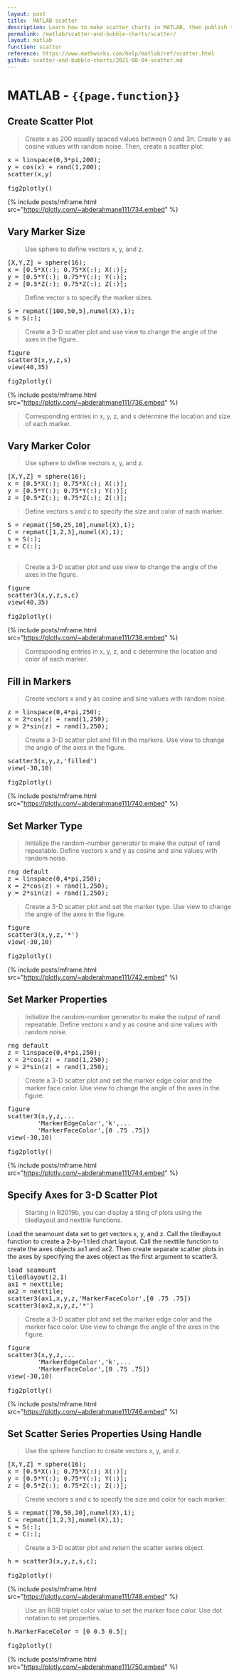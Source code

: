 ```yaml
---
layout: post
title:  MATLAB scatter
description: Learn how to make scatter charts in MATLAB, then publish them to the Web with Plotly.
permalink: /matlab/scatter-and-bubble-charts/scatter/
layout: matlab
function: scatter
reference: https://www.mathworks.com/help/matlab/ref/scatter.html
github: scatter-and-bubble-charts/2021-08-04-scatter.md
---
```


# MATLAB - `{{page.function}}`

<!--------------------- EXAMPLE BREAK ------------------------->
## Create Scatter Plot

> Create x as 200 equally spaced values between 0 and 3π. Create y as cosine values with random noise. Then, create a scatter plot.

<pre class="mcode">
x = linspace(0,3*pi,200);
y = cos(x) + rand(1,200);  
scatter(x,y)

fig2plotly()
</pre>

{% include posts/mframe.html src="https://plotly.com/~abderahmane111/734.embed" %}

## Vary Marker Size

> Use sphere to define vectors x, y, and z.

<pre class="mcode">
[X,Y,Z] = sphere(16);
x = [0.5*X(:); 0.75*X(:); X(:)];
y = [0.5*Y(:); 0.75*Y(:); Y(:)];
z = [0.5*Z(:); 0.75*Z(:); Z(:)];
</pre>

> Define vector s to specify the marker sizes.

<pre class="mcode">
S = repmat([100,50,5],numel(X),1);
s = S(:);
</pre>

> Create a 3-D scatter plot and use view to change the angle of the axes in the figure.

<pre class="mcode">
figure
scatter3(x,y,z,s)
view(40,35)

fig2plotly()
</pre>

{% include posts/mframe.html src="https://plotly.com/~abderahmane111/736.embed" %}

> Corresponding entries in x, y, z, and s determine the location and size of each marker.

## Vary Marker Color

> Use sphere to define vectors x, y, and z.

<pre class="mcode">
[X,Y,Z] = sphere(16);
x = [0.5*X(:); 0.75*X(:); X(:)];
y = [0.5*Y(:); 0.75*Y(:); Y(:)];
z = [0.5*Z(:); 0.75*Z(:); Z(:)];
</pre>

> Define vectors s and c to specify the size and color of each marker.

<pre class="mcode">
S = repmat([50,25,10],numel(X),1);
C = repmat([1,2,3],numel(X),1);
s = S(:);
c = C(:);

</pre>

> Create a 3-D scatter plot and use view to change the angle of the axes in the figure.

<pre class="mcode">
figure
scatter3(x,y,z,s,c)
view(40,35)

fig2plotly()
</pre>

{% include posts/mframe.html src="https://plotly.com/~abderahmane111/738.embed" %}

> Corresponding entries in x, y, z, and c determine the location and color of each marker.

## Fill in Markers

> Create vectors x and y as cosine and sine values with random noise.

<pre class="mcode">
z = linspace(0,4*pi,250);
x = 2*cos(z) + rand(1,250);
y = 2*sin(z) + rand(1,250);
</pre>

> Create a 3-D scatter plot and fill in the markers. Use view to change the angle of the axes in the figure.

<pre class="mcode">
scatter3(x,y,z,'filled')
view(-30,10)

fig2plotly()
</pre>

{% include posts/mframe.html src="https://plotly.com/~abderahmane111/740.embed" %}


## Set Marker Type

> Initialize the random-number generator to make the output of rand repeatable. Define vectors x and y as cosine and sine values with random noise.

<pre class="mcode">
rng default
z = linspace(0,4*pi,250);
x = 2*cos(z) + rand(1,250);
y = 2*sin(z) + rand(1,250);
</pre>

> Create a 3-D scatter plot and set the marker type. Use view to change the angle of the axes in the figure.

<pre class="mcode">
figure
scatter3(x,y,z,'*')
view(-30,10)

fig2plotly()
</pre>

{% include posts/mframe.html src="https://plotly.com/~abderahmane111/742.embed" %}

## Set Marker Properties
> Initialize the random-number generator to make the output of rand repeatable. Define vectors x and y as cosine and sine values with random noise.

<pre class="mcode">
rng default
z = linspace(0,4*pi,250);
x = 2*cos(z) + rand(1,250);
y = 2*sin(z) + rand(1,250);
</pre>

> Create a 3-D scatter plot and set the marker edge color and the marker face color. Use view to change the angle of the axes in the figure.

<pre class="mcode">
figure
scatter3(x,y,z,...
        'MarkerEdgeColor','k',...
        'MarkerFaceColor',[0 .75 .75])
view(-30,10)

fig2plotly()
</pre>

{% include posts/mframe.html src="https://plotly.com/~abderahmane111/744.embed" %}

## Specify Axes for 3-D Scatter Plot
> Starting in R2019b, you can display a tiling of plots using the tiledlayout and nexttile functions.

Load the seamount data set to get vectors x, y, and z. Call the tiledlayout function to create a 2-by-1 tiled chart layout. Call the nexttile function to create the axes objects ax1 and ax2. Then create separate scatter plots in the axes by specifying the axes object as the first argument to scatter3.

<pre class="mcode">
load seamount
tiledlayout(2,1)
ax1 = nexttile;
ax2 = nexttile;
scatter3(ax1,x,y,z,'MarkerFaceColor',[0 .75 .75])
scatter3(ax2,x,y,z,'*')
</pre>

> Create a 3-D scatter plot and set the marker edge color and the marker face color. Use view to change the angle of the axes in the figure.

<pre class="mcode">
figure
scatter3(x,y,z,...
        'MarkerEdgeColor','k',...
        'MarkerFaceColor',[0 .75 .75])
view(-30,10)

fig2plotly()
</pre>

{% include posts/mframe.html src="https://plotly.com/~abderahmane111/746.embed" %}

## Set Scatter Series Properties Using Handle
> Use the sphere function to create vectors x, y, and z.

<pre class="mcode">
[X,Y,Z] = sphere(16);
x = [0.5*X(:); 0.75*X(:); X(:)];
y = [0.5*Y(:); 0.75*Y(:); Y(:)];
z = [0.5*Z(:); 0.75*Z(:); Z(:)];
</pre>

> Create vectors s and c to specify the size and color for each marker.

<pre class="mcode">
S = repmat([70,50,20],numel(X),1);
C = repmat([1,2,3],numel(X),1);
s = S(:);
c = C(:);
</pre>

> Create a 3-D scatter plot and return the scatter series object.

<pre class="mcode">
h = scatter3(x,y,z,s,c);

fig2plotly()
</pre>

{% include posts/mframe.html src="https://plotly.com/~abderahmane111/748.embed" %}

> Use an RGB triplet color value to set the marker face color. Use dot notation to set properties.

<pre class="mcode">
h.MarkerFaceColor = [0 0.5 0.5];

fig2plotly()
</pre>

{% include posts/mframe.html src="https://plotly.com/~abderahmane111/750.embed" %}
